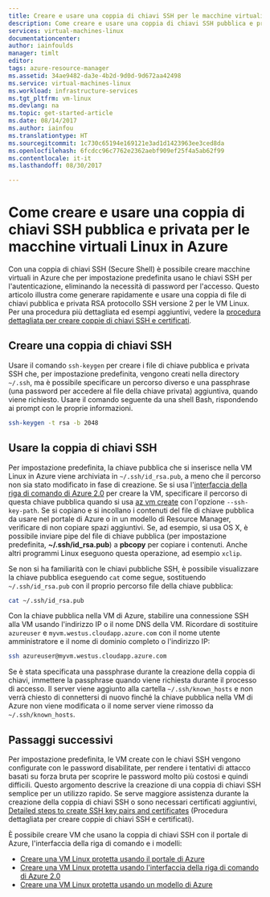 ```yaml
---
title: Creare e usare una coppia di chiavi SSH per le macchine virtuali Linux in Azure | Microsoft Docs
description: Come creare e usare una coppia di chiavi SSH pubblica e privata per le VM Linux in Azure per migliorare la sicurezza del processo di autenticazione.
services: virtual-machines-linux
documentationcenter: 
author: iainfoulds
manager: timlt
editor: 
tags: azure-resource-manager
ms.assetid: 34ae9482-da3e-4b2d-9d0d-9d672aa42498
ms.service: virtual-machines-linux
ms.workload: infrastructure-services
ms.tgt_pltfrm: vm-linux
ms.devlang: na
ms.topic: get-started-article
ms.date: 08/14/2017
ms.author: iainfou
ms.translationtype: HT
ms.sourcegitcommit: 1c730c65194e169121e3ad1d1423963ee3ced8da
ms.openlocfilehash: 6fcdcc96c7762e2362aebf909ef25f4a5ab62f99
ms.contentlocale: it-it
ms.lasthandoff: 08/30/2017

---
```


# <a name="how-to-create-and-use-an-ssh-public-and-private-key-pair-for-linux-vms-in-azure"></a>Come creare e usare una coppia di chiavi SSH pubblica e privata per le macchine virtuali Linux in Azure
Con una coppia di chiavi SSH (Secure Shell) è possibile creare macchine virtuali in Azure che per impostazione predefinita usano le chiavi SSH per l'autenticazione, eliminando la necessità di password per l'accesso. Questo articolo illustra come generare rapidamente e usare una coppia di file di chiavi pubblica e privata RSA protocollo SSH versione 2 per le VM Linux. Per una procedura più dettagliata ed esempi aggiuntivi, vedere la [procedura dettagliata per creare coppie di chiavi SSH e certificati](create-ssh-keys-detailed.md).

## <a name="create-an-ssh-key-pair"></a>Creare una coppia di chiavi SSH
Usare il comando `ssh-keygen` per creare i file di chiave pubblica e privata SSH che, per impostazione predefinita, vengono creati nella directory `~/.ssh`, ma è possibile specificare un percorso diverso e una passphrase (una password per accedere al file della chiave privata) aggiuntiva, quando viene richiesto. Usare il comando seguente da una shell Bash, rispondendo ai prompt con le proprie informazioni.

```bash
ssh-keygen -t rsa -b 2048
```

## <a name="use-the-ssh-key-pair"></a>Usare la coppia di chiavi SSH
Per impostazione predefinita, la chiave pubblica che si inserisce nella VM Linux in Azure viene archiviata in `~/.ssh/id_rsa.pub`, a meno che il percorso non sia stato modificato in fase di creazione. Se si usa l'[interfaccia della riga di comando di Azure 2.0](/cli/azure) per creare la VM, specificare il percorso di questa chiave pubblica quando si usa [az vm create](/cli/azure/vm#create) con l'opzione `--ssh-key-path`. Se si copiano e si incollano i contenuti del file di chiave pubblica da usare nel portale di Azure o in un modello di Resource Manager, verificare di non copiare spazi aggiuntivi. Se, ad esempio, si usa OS X, è possibile inviare pipe del file di chiave pubblica (per impostazione predefinita, **~/.ssh/id_rsa.pub**) a **pbcopy** per copiare i contenuti. Anche altri programmi Linux eseguono questa operazione, ad esempio `xclip`.

Se non si ha familiarità con le chiavi pubbliche SSH, è possibile visualizzare la chiave pubblica eseguendo `cat` come segue, sostituendo `~/.ssh/id_rsa.pub` con il proprio percorso file della chiave pubblica:

```bash
cat ~/.ssh/id_rsa.pub
```

Con la chiave pubblica nella VM di Azure, stabilire una connessione SSH alla VM usando l'indirizzo IP o il nome DNS della VM. Ricordare di sostituire `azureuser` e `myvm.westus.cloudapp.azure.com` con il nome utente amministratore e il nome di dominio completo o l'indirizzo IP:

```bash
ssh azureuser@myvm.westus.cloudapp.azure.com
```

Se è stata specificata una passphrase durante la creazione della coppia di chiavi, immettere la passphrase quando viene richiesta durante il processo di accesso. Il server viene aggiunto alla cartella `~/.ssh/known_hosts` e non verrà chiesto di connettersi di nuovo finché la chiave pubblica nella VM di Azure non viene modificata o il nome server viene rimosso da `~/.ssh/known_hosts`.

## <a name="next-steps"></a>Passaggi successivi

Per impostazione predefinita, le VM create con le chiavi SSH vengono configurate con le password disabilitate, per rendere i tentativi di attacco basati su forza bruta per scoprire le password molto più costosi e quindi difficili. Questo argomento descrive la creazione di una coppia di chiavi SSH semplice per un utilizzo rapido. Se serve maggiore assistenza durante la creazione della coppia di chiavi SSH o sono necessari certificati aggiuntivi, [Detailed steps to create SSH key pairs and certificates](create-ssh-keys-detailed.md) (Procedura dettagliata per creare coppie di chiavi SSH e certificati).

È possibile creare VM che usano la coppia di chiavi SSH con il portale di Azure, l'interfaccia della riga di comando e i modelli:

* [Creare una VM Linux protetta usando il portale di Azure](quick-create-portal.md?toc=%2fazure%2fvirtual-machines%2flinux%2ftoc.json)
* [Creare una VM Linux protetta usando l'interfaccia della riga di comando di Azure 2.0](quick-create-cli.md?toc=%2fazure%2fvirtual-machines%2flinux%2ftoc.json)
* [Creare una VM Linux protetta usando un modello di Azure](create-ssh-secured-vm-from-template.md?toc=%2fazure%2fvirtual-machines%2flinux%2ftoc.json)

